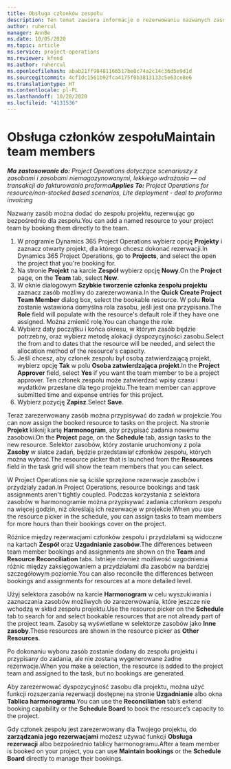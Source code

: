 ```yaml
---
title: Obsługa członków zespołu
description: Ten temat zawiera informacje o rezerwowaniu nazwanych zasobów dla zespołów projektów oraz o przypisywaniu ich do zadań.
author: ruhercul
manager: AnnBe
ms.date: 10/05/2020
ms.topic: article
ms.service: project-operations
ms.reviewer: kfend
ms.author: ruhercul
ms.openlocfilehash: abab21ff98481166517be0c74a2c14c36d5e9d1d
ms.sourcegitcommit: 4cf1dc1561b92fca4175f0b3813133c5e63ce8e6
ms.translationtype: HT
ms.contentlocale: pl-PL
ms.lasthandoff: 10/28/2020
ms.locfileid: "4131536"
---
```

# <a name="maintain-team-members"></a><span data-ttu-id="0f84b-103">Obsługa członków zespołu</span><span class="sxs-lookup"><span data-stu-id="0f84b-103">Maintain team members</span></span>

<span data-ttu-id="0f84b-104">_**Ma zastosowanie do:** Project Operations dotyczące scenariuszy z zasobami i zasobami niemagazynowanymi, lekkiego wdrażania — od transakcji do fakturowania proforma_</span><span class="sxs-lookup"><span data-stu-id="0f84b-104">_**Applies To:** Project Operations for resource/non-stocked based scenarios, Lite deployment - deal to proforma invoicing_</span></span>

<span data-ttu-id="0f84b-105">Nazwany zasób można dodać do zespołu projektu, rezerwując go bezpośrednio dla zespołu.</span><span class="sxs-lookup"><span data-stu-id="0f84b-105">You can add a named resource to your project team by booking them directly to the team.</span></span>

1. <span data-ttu-id="0f84b-106">W programie Dynamics 365 Project Operations wybierz opcję **Projekty** i zaznacz otwarty projekt, dla którego chcesz dokonać rezerwacji.</span><span class="sxs-lookup"><span data-stu-id="0f84b-106">In Dynamics 365 Project Operations, go to **Projects**, and select the open the project that you're booking for.</span></span>
2. <span data-ttu-id="0f84b-107">Na stronie **Projekt** na karcie **Zespół** wybierz opcję **Nowy**.</span><span class="sxs-lookup"><span data-stu-id="0f84b-107">On the **Project** page, on the **Team** tab, select **New**.</span></span> 
3. <span data-ttu-id="0f84b-108">W oknie dialogowym **Szybkie tworzenie członka zespołu projektu** zaznacz zasób możliwy do zarezerwowania.</span><span class="sxs-lookup"><span data-stu-id="0f84b-108">In the **Quick Create Project Team Member** dialog box, select the bookable resource.</span></span> <span data-ttu-id="0f84b-109">W polu **Rola** zostanie wstawiona domyślna rola zasobu, jeśli jest ona przypisana.</span><span class="sxs-lookup"><span data-stu-id="0f84b-109">The **Role** field will populate with the resource's default role if they have one assigned.</span></span> <span data-ttu-id="0f84b-110">Można zmienić rolę.</span><span class="sxs-lookup"><span data-stu-id="0f84b-110">You can change the role.</span></span> 
4. <span data-ttu-id="0f84b-111">Wybierz daty początku i końca okresu, w którym zasób będzie potrzebny, oraz wybierz metodę alokacji dyspozycyjności zasobu.</span><span class="sxs-lookup"><span data-stu-id="0f84b-111">Select the from and to dates that the resource will be needed, and select the allocation method of the resource's capacity.</span></span> 
5. <span data-ttu-id="0f84b-112">Jeśli chcesz, aby członek zespołu był osobą zatwierdzającą projekt, wybierz opcję **Tak** w polu **Osoba zatwierdzająca projekt**.</span><span class="sxs-lookup"><span data-stu-id="0f84b-112">In the **Project Approver** field, select **Yes** if you want the team member to be a project approver.</span></span> <span data-ttu-id="0f84b-113">Ten członek zespołu może zatwierdzać wpisy czasu i wydatków przesłane dla tego projektu.</span><span class="sxs-lookup"><span data-stu-id="0f84b-113">The team member can approve submitted time and expense entries for this project.</span></span> 
6. <span data-ttu-id="0f84b-114">Wybierz pozycję **Zapisz**.</span><span class="sxs-lookup"><span data-stu-id="0f84b-114">Select **Save**.</span></span>

<span data-ttu-id="0f84b-115">Teraz zarezerwowany zasób można przypisywać do zadań w projekcie.</span><span class="sxs-lookup"><span data-stu-id="0f84b-115">You can now assign the booked resource to tasks on the project.</span></span> <span data-ttu-id="0f84b-116">Na stronie **Projekt** kliknij kartę **Harmonogram**, aby przypisać zadania nowemu zasobowi.</span><span class="sxs-lookup"><span data-stu-id="0f84b-116">On the **Project** page, on the **Schedule** tab, assign tasks to the new resource.</span></span> <span data-ttu-id="0f84b-117">Selektor zasobów, który zostanie uruchomiony z pola **Zasoby** w siatce zadań, będzie przedstawiał członków zespołu, których można wybrać.</span><span class="sxs-lookup"><span data-stu-id="0f84b-117">The resource picker that is launched from the **Resources** field in the task grid will show the team members that you can select.</span></span>


<span data-ttu-id="0f84b-118">W Project Operations nie są ściśle sprzężone rezerwacje zasobów i przydziały zadań.</span><span class="sxs-lookup"><span data-stu-id="0f84b-118">In Project Operations, resource bookings and task assignments aren't tightly coupled.</span></span> <span data-ttu-id="0f84b-119">Podczas korzystania z selektora zasobów w harmonogramie można przypisywać zadania członkom zespołu na więcej godzin, niż określają ich rezerwacje w projekcie.</span><span class="sxs-lookup"><span data-stu-id="0f84b-119">When you use the resource picker in the schedule, you can assign tasks to team members for more hours than their bookings cover on the project.</span></span>

<span data-ttu-id="0f84b-120">Różnice między rezerwacjami członków zespołu i przydziałami są widoczne na kartach **Zespół** oraz **Uzgadnianie zasobów**.</span><span class="sxs-lookup"><span data-stu-id="0f84b-120">The differences between team member bookings and assignments are shown on the **Team** and **Resource Reconciliation** tabs.</span></span> <span data-ttu-id="0f84b-121">Istnieje również możliwość uzgodnienia różnic między zaksięgowaniem a przydziałami dla zasobów na bardziej szczegółowym poziomie.</span><span class="sxs-lookup"><span data-stu-id="0f84b-121">You can also reconcile the differences between bookings and assignments for resources at a more detailed level.</span></span>

<span data-ttu-id="0f84b-122">Użyj selektora zasobów na karcie **Harmonogram** w celu wyszukiwania i zaznaczania zasobów możliwych do zarezerwowania, które jeszcze nie wchodzą w skład zespołu projektu.</span><span class="sxs-lookup"><span data-stu-id="0f84b-122">Use the resource picker on the **Schedule** tab to search for and select bookable resources that are not already part of the project team.</span></span> <span data-ttu-id="0f84b-123">Zasoby są wyświetlane w selektorze zasobów jako **Inne zasoby**.</span><span class="sxs-lookup"><span data-stu-id="0f84b-123">These resources are shown in the resource picker as **Other Resources**.</span></span>

<span data-ttu-id="0f84b-124">Po dokonaniu wyboru zasób zostanie dodany do zespołu projektu i przypisany do zadania, ale nie zostaną wygenerowane żadne rezerwacje.</span><span class="sxs-lookup"><span data-stu-id="0f84b-124">When you make a selection, the resource is added to the project team and assigned to the task, but no bookings are generated.</span></span>

<span data-ttu-id="0f84b-125">Aby zarezerwować dyspozycyjność zasobu dla projektu, można użyć funkcji rozszerzania rezerwacji dostępnej na stronie **Uzgadnianie** albo okna **Tablica harmonogramu**.</span><span class="sxs-lookup"><span data-stu-id="0f84b-125">You can use the **Reconciliation** tab’s extend booking capability or the **Schedule Board** to book the resource’s capacity to the project.</span></span>

<span data-ttu-id="0f84b-126">Gdy członek zespołu jest zarezerwowany dla Twojego projektu, do **zarządzania jego rezerwacjami** możesz używać funkcji **Obsługa rezerwacji** albo bezpośrednio tablicy harmonogramu.</span><span class="sxs-lookup"><span data-stu-id="0f84b-126">After a team member is booked on your project, you can use **Maintain bookings** or the **Schedule Board** directly to manage their bookings.</span></span>
